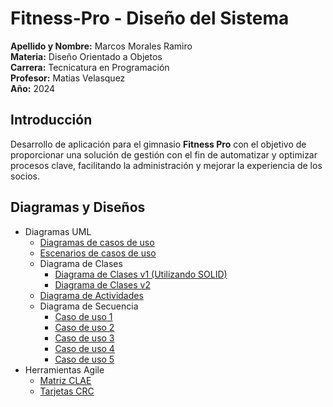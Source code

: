 # Fitness-Pro - Diseño del Sistema
**Apellido y Nombre:** Marcos Morales Ramiro <br />
**Materia:** Diseño Orientado a Objetos <br />
**Carrera:** Tecnicatura en Programación <br />
**Profesor:** Matias Velasquez <br />
**Año:** 2024 <br />

## Introducción

Desarrollo de aplicación para el gimnasio **Fitness Pro** con el objetivo de proporcionar una solución de gestión con el fin de automatizar y optimizar procesos clave, facilitando la administración y mejorar la experiencia de los socios.


## Diagramas y Diseños
- Diagramas UML
   - [Diagramas de casos de uso](https://drive.google.com/file/d/1K1Udk-slMIBMKl3wbf9R11YL1O4HnpAX/view)
   - [Escenarios de casos de uso](https://ucesvirtual-my.sharepoint.com/:x:/g/personal/ramiro_marcos_morales_comunidad_uces_edu_ar/EU5gRCJWW2RGisABno5Vv54BGfhSdNwqXZZkNOYSInjkHQ?rtime=k86VQ48J3Ug)
   - Diagrama de Clases
      - [Diagrama de Clases v1 (Utilizando SOLID)](https://drive.google.com/file/d/1tabuMEf4mvKGbzlBg0MplYCxpR5suzGK/view)
      - [Diagrama de Clases v2](https://drive.google.com/file/d/1Uihog1ky1gYfuUoMPgBo33A9VE4n1z3R/view?usp=sharing)
   - [Diagrama de Actividades](https://drive.google.com/file/d/1Y0KD7BnuJCpZkL6SAIFn9w_DXK5pxxqp/view?usp=sharing)
   - Diagrama de Secuencia
      - [Caso de uso 1](https://drive.google.com/file/d/1ruiVxHol8TjPpMaA0RkwhzA1LqfV3Y86/view?usp=sharing)
      - [Caso de uso 2](https://drive.google.com/file/d/14DMqh9AdYj2AOhT434h8tczOwo3G_drn/view?usp=sharing)
      - [Caso de uso 3](https://drive.google.com/file/d/1PDWPlnItpKjVoFNNBPFFboATMGvRm8BB/view?usp=sharing)
      - [Caso de uso 4](https://drive.google.com/file/d/1wLbcV5BhQtQ8C591TqdOREd28M7Ri7FL/view?usp=sharing)
      - [Caso de uso 5](https://drive.google.com/file/d/1k5-wuoM8WpWfPmGqr8NwmevcO8p7wRBI/view?usp=sharing)
- Herramientas Agile
   - [Matriz CLAE](https://drive.google.com/file/d/1HtrqIQ6a9mkTdS0UWsOlKsbsnLm4NM3J/view?usp=sharing)
   - [Tarjetas CRC](https://ucesvirtual-my.sharepoint.com/:x:/g/personal/ramiro_marcos_morales_comunidad_uces_edu_ar/EWT9MzTm7CFAlax1E374Od8BLX114N8w785Cty0uWkFdHw?e=41inPQ)
